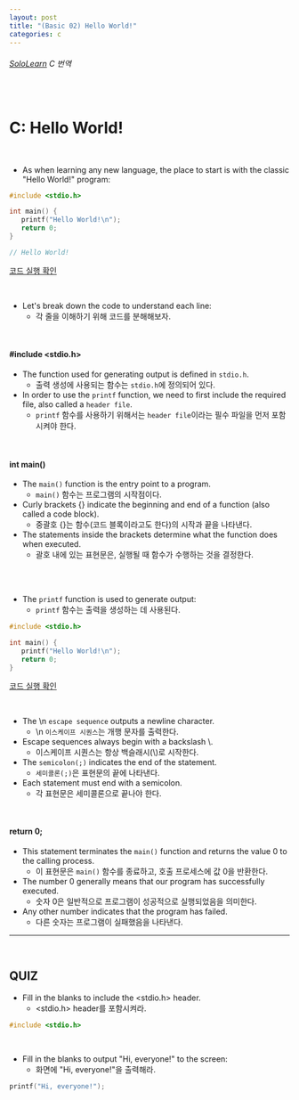 ```yaml
---
layout: post
title: "(Basic 02) Hello World!"
categories: c
---
```


###### [SoloLearn](https://www.sololearn.com/) C 번역

<br>

# C: Hello World!

<br>

- As when learning any new language, the place to start is with the classic "Hello World!" program:

```c
#include <stdio.h>

int main() {
   printf("Hello World!\n");
   return 0;
}

// Hello World!
```

[코드 실행 확인](https://code.sololearn.com/1619/#c)

<br>

- Let's break down the code to understand each line:
  - 각 줄을 이해하기 위해 코드를 분해해보자.

<br>

#### #include <stdio.h>

- The function used for generating output is defined in `stdio.h`.
  - 출력 생성에 사용되는 함수는 `stdio.h`에 정의되어 있다.
- In order to use the `printf` function, we need to first include the required file, also called a `header file`.
  - `printf` 함수를 사용하기 위해서는 `header file`이라는 필수 파일을 먼저 포함시켜야 한다.

<br>

#### int main()

- The `main()` function is the entry point to a program.
  - `main()` 함수는 프로그램의 시작점이다.
- Curly brackets {} indicate the beginning and end of a function (also called a code block).
  - 중괄호 {}는 함수(코드 블록이라고도 한다)의 시작과 끝을 나타낸다.
- The statements inside the brackets determine what the function does when executed.
  - 괄호 내에 있는 표현문은, 실행될 때 함수가 수행하는 것을 결정한다.

<br>

<br>

- The `printf` function is used to generate output:
  - `printf` 함수는 출력을 생성하는 데 사용된다.

```c
#include <stdio.h>

int main() {
   printf("Hello World!\n");
   return 0;
}
```

[코드 실행 확인](https://code.sololearn.com/1619/#c)

<br>

- The \\n `escape sequence` outputs a newline character.
  - \\n `이스케이프 시퀀스`는 개행 문자를 출력한다.
- Escape sequences always begin with a backslash \\.
  - 이스케이프 시퀀스는 항상 백슬래시(\\)로 시작한다.
- The `semicolon(;)` indicates the end of the statement.
  - `세미콜론(;)`은 표현문의 끝에 나타낸다.
- Each statement must end with a semicolon.
  - 각 표현문은 세미콜론으로 끝나야 한다.

<br>

#### return 0;

- This statement terminates the `main()` function and returns the value 0 to the calling process.
  - 이 표현문은 `main()` 함수를 종료하고, 호출 프로세스에 값 0을 반환한다.
- The number 0 generally means that our program has successfully executed.
  - 숫자 0은 일반적으로 프로그램이 성공적으로 실행되었음을 의미한다.
- Any other number indicates that the program has failed.
  - 다른 숫자는 프로그램이 실패했음을 나타낸다.

------

<br>

## QUIZ

- Fill in the blanks to include the \<stdio.h> header.
  - \<stdio.h> header를 포함시켜라.

```c
#include <stdio.h>
```

<br>

- Fill in the blanks to output "Hi, everyone!" to the screen:
  - 화면에 "Hi, everyone!"을 출력해라.

```c
printf("Hi, everyone!");
```

<br>